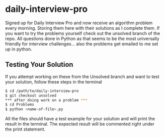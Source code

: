 # daily-interview-pro

Signed up for Daily Interview Pro and now receive an algorithm problem every morning. Storing them here with their solutions as I complete them. 
If you want to try the problems yourself check out the unsolved branch of the repo.  All questions done in Python as that seems to be the most universally friendly for interview challenges... 
also the problems get emailed to me set up in python. 

## Testing Your Solution

If you attempt working on these from the Unsolved branch and want to test your solution, follow these steps in the terminal

```bash
$ cd /path/to/daily-interview-pro
$ git checkout unsolved
*** after doing work on a problem ***
$ cd Problems
$ python <name-of-file>.py
```

All the files should have a test example for your solution and will print the result in the terminal. The expected result will be commented right under the print statement. 
